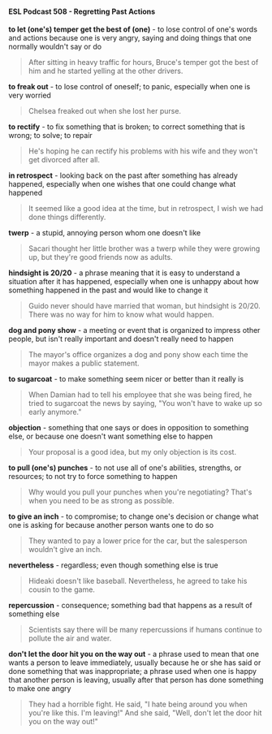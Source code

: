 #### ESL Podcast 508 - Regretting Past Actions

**to let (one's) temper get the best of (one)** - to lose control of one's words and
actions because one is very angry, saying and doing things that one normally
wouldn't say or do

> After sitting in heavy traffic for hours, Bruce's temper got the best of him and he
started yelling at the other drivers.

**to freak out** - to lose control of oneself; to panic, especially when one is very
worried

> Chelsea freaked out when she lost her purse.

**to rectify** - to fix something that is broken; to correct something that is wrong; to
solve; to repair

> He's hoping he can rectify his problems with his wife and they won't get
divorced after all.

**in retrospect** - looking back on the past after something has already happened,
especially when one wishes that one could change what happened

> It seemed like a good idea at the time, but in retrospect, I wish we had done
things differently.

**twerp** - a stupid, annoying person whom one doesn't like

> Sacari thought her little brother was a twerp while they were growing up, but
they're good friends now as adults.

**hindsight is 20/20** - a phrase meaning that it is easy to understand a situation
after it has happened, especially when one is unhappy about how something
happened in the past and would like to change it

> Guido never should have married that woman, but hindsight is 20/20. There
was no way for him to know what would happen.

**dog and pony show** - a meeting or event that is organized to impress other
people, but isn't really important and doesn't really need to happen

> The mayor's office organizes a dog and pony show each time the mayor makes
a public statement.

**to sugarcoat** - to make something seem nicer or better than it really is

> When Damian had to tell his employee that she was being fired, he tried to
sugarcoat the news by saying, "You won't have to wake up so early anymore."

**objection** - something that one says or does in opposition to something else, or
because one doesn't want something else to happen

> Your proposal is a good idea, but my only objection is its cost.

**to pull (one's) punches** - to not use all of one's abilities, strengths, or
resources; to not try to force something to happen

> Why would you pull your punches when you're negotiating? That's when you
need to be as strong as possible.

**to give an inch** - to compromise; to change one's decision or change what one
is asking for because another person wants one to do so

> They wanted to pay a lower price for the car, but the salesperson wouldn't give
an inch.

**nevertheless** - regardless; even though something else is true

> Hideaki doesn't like baseball. Nevertheless, he agreed to take his cousin to the
game.

**repercussion** - consequence; something bad that happens as a result of
something else

> Scientists say there will be many repercussions if humans continue to pollute
the air and water.

**don't let the door hit you on the way out** - a phrase used to mean that one
wants a person to leave immediately, usually because he or she has said or
done something that was inappropriate; a phrase used when one is happy that
another person is leaving, usually after that person has done something to make
one angry

> They had a horrible fight. He said, "I hate being around you when you're like
this. I'm leaving!" And she said, "Well, don't let the door hit you on the way out!"


